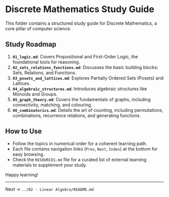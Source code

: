 # Discrete Mathematics Study Guide

This folder contains a structured study guide for Discrete Mathematics, a core pillar of computer science.

## Study Roadmap

1.  **`01_logic.md`**: Covers Propositional and First-Order Logic, the foundational tools for reasoning.
2.  **`02_sets_relations_functions.md`**: Discusses the basic building blocks: Sets, Relations, and Functions.
3.  **`03_posets_and_lattices.md`**: Explores Partially Ordered Sets (Posets) and Lattices.
4.  **`04_algebraic_structures.md`**: Introduces algebraic structures like Monoids and Groups.
5.  **`05_graph_theory.md`**: Covers the fundamentals of graphs, including connectivity, matching, and colouring.
6.  **`06_combinatorics.md`**: Details the art of counting, including permutations, combinations, recurrence relations, and generating functions.

## How to Use

-   Follow the topics in numerical order for a coherent learning path.
-   Each file contains navigation links (`Prev`, `Next`, `Index`) at the bottom for easy browsing.
-   Check the `RESOURCES.md` file for a curated list of external learning materials to supplement your study.

Happy learning!

---
Next → `../02 - Linear Algebra/README.md`
